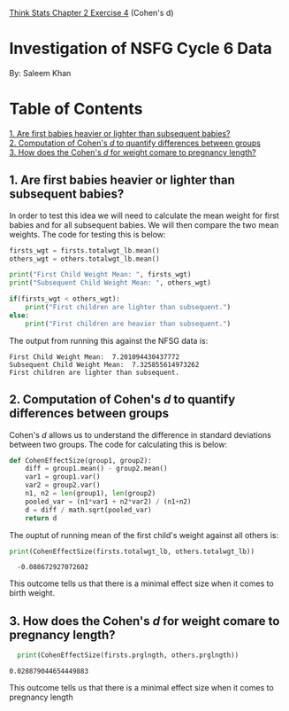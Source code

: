 [Think Stats Chapter 2 Exercise 4](http://greenteapress.com/thinkstats2/html/thinkstats2003.html#toc24) (Cohen's d)

# Investigation of NSFG Cycle 6 Data
By: Saleem Khan

# Table of Contents

[1. Are first babies heavier or lighter than subsequent babies?](#section-a)  
[2. Computation of Cohen's *d* to quantify differences between groups](#section-b)  
[3. How does the Cohen's *d* for weight comare to pregnancy length?](#section-c) 

## <a name="section-a"></a>1.  Are first babies heavier or lighter than subsequent babies?
In order to test this idea we will need to calculate the mean weight for first babies and for all subsequent babies. We will then compare the two mean weights. The code for testing this is below: 

```python
firsts_wgt = firsts.totalwgt_lb.mean()
others_wgt = others.totalwgt_lb.mean()

print("First Child Weight Mean: ", firsts_wgt)
print("Subsequent Child Weight Mean: ", others_wgt)

if(firsts_wgt < others_wgt):
    print("First children are lighter than subsequent.")
else:
    print("First children are heavier than subsequent.")
```
The output from running this against the NFSG data is:

```
First Child Weight Mean:  7.201094430437772
Subsequent Child Weight Mean:  7.325855614973262
First children are lighter than subsequent.
```

## <a name="section-b"></a>2.  Computation of Cohen's *d* to quantify differences between groups

Cohen's *d* allows us to understand the difference in standard deviations between two groups. The code for calculating this is below:

```python
def CohenEffectSize(group1, group2):
    diff = group1.mean() - group2.mean()
    var1 = group1.var()
    var2 = group2.var()
    n1, n2 = len(group1), len(group2)
    pooled_var = (n1*var1 + n2*var2) / (n1+n2)
    d = diff / math.sqrt(pooled_var)
    return d
```

The ouptut of running mean of the first child's weight against all others is: 
```python
print(CohenEffectSize(firsts.totalwgt_lb, others.totalwgt_lb))
```
```
  -0.088672927072602
```
This outcome tells us that there is a minimal effect size when it comes to birth weight.

## <a name="section-c"></a>3.  How does the Cohen's *d* for weight comare to pregnancy length?
```python
  print(CohenEffectSize(firsts.prglngth, others.prglngth))
```
```
0.028879044654449883
```
This outcome tells us that there is a minimal effect size when it comes to pregnancy length
